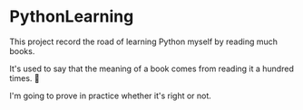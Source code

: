 # PythonLearning
This project record the road of learning Python myself by reading much books. 

It's used to say that the meaning of a book comes from reading it a hundred times. 📖

I'm going to prove in practice whether it's right or not.
